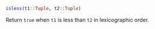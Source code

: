 ```julia
isless(t1::Tuple, t2::Tuple)
```

Return `true` when `t1` is less than `t2` in lexicographic order.
